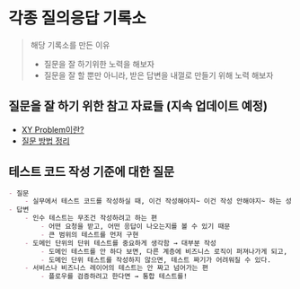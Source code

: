 # 각종 질의응답 기록소 
> 해당 기록소를 만든 이유 
> - 질문을 잘 하기위한 노력을 해보자
> - 질문을 잘 할 뿐만 아니라, 받은 답변을 내껄로 만들기 위해 노력 해보자


## 질문을 잘 하기 위한 참고 자료들 (지속 업데이트 예정)
- [XY Problem이란?](https://americanopeople.tistory.com/351)
- [질문 방법 정리](https://kimsy8979.notion.site/40366ffbc56c4d2d9061a40954e2ee76?pvs=4)


## 테스트 코드 작성 기준에 대한 질문
```markdown
- 질문
    - 실무에서 테스트 코드를 작성하실 때, 이건 작성해야지~ 이건 작성 안해야지~ 하는 성현님만의 기준이 있으실까요?
- 답변
    - 인수 테스트는 무조건 작성하려고 하는 편
        - 어떤 요청을 받고, 어떤 응답이 나오는지를 볼 수 있기 때문
        - 큰 범위의 테스트를 먼저 구현
    - 도메인 단위의 단위 테스트를 중요하게 생각함 → 대부분 작성
        - 도메인 테스트를 안 하다 보면, 다른 계층에 비즈니스 로직이 퍼져나가게 되고, 유지보수 측면에서 불편해질 수 있다.
        - 도메인 단위 테스트를 작성하지 않으면, 테스트 짜기가 어려워질 수 있다.
    - 서비스나 비즈니스 레이어의 테스트는 안 짜고 넘어가는 편
        - 플로우를 검증하려고 한다면 → 통합 테스트를!
```
